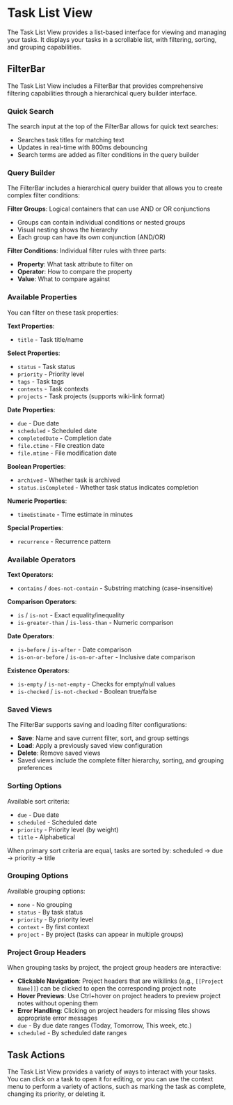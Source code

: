 # Task List View

The Task List View provides a list-based interface for viewing and managing your tasks. It displays your tasks in a scrollable list, with filtering, sorting, and grouping capabilities.

## FilterBar

The Task List View includes a FilterBar that provides comprehensive filtering capabilities through a hierarchical query builder interface.

### Quick Search

The search input at the top of the FilterBar allows for quick text searches:
- Searches task titles for matching text
- Updates in real-time with 800ms debouncing
- Search terms are added as filter conditions in the query builder

### Query Builder

The FilterBar includes a hierarchical query builder that allows you to create complex filter conditions:

**Filter Groups**: Logical containers that can use AND or OR conjunctions

- Groups can contain individual conditions or nested groups
- Visual nesting shows the hierarchy
- Each group can have its own conjunction (AND/OR)

**Filter Conditions**: Individual filter rules with three parts:

- **Property**: What task attribute to filter on
- **Operator**: How to compare the property
- **Value**: What to compare against

### Available Properties

You can filter on these task properties:

**Text Properties**:

- `title` - Task title/name

**Select Properties**:
- `status` - Task status
- `priority` - Priority level
- `tags` - Task tags
- `contexts` - Task contexts
- `projects` - Task projects (supports wiki-link format)

**Date Properties**:
- `due` - Due date
- `scheduled` - Scheduled date
- `completedDate` - Completion date
- `file.ctime` - File creation date
- `file.mtime` - File modification date

**Boolean Properties**:
- `archived` - Whether task is archived
- `status.isCompleted` - Whether task status indicates completion

**Numeric Properties**:
- `timeEstimate` - Time estimate in minutes

**Special Properties**:
- `recurrence` - Recurrence pattern

### Available Operators

**Text Operators**:
- `contains` / `does-not-contain` - Substring matching (case-insensitive)

**Comparison Operators**:
- `is` / `is-not` - Exact equality/inequality
- `is-greater-than` / `is-less-than` - Numeric comparison

**Date Operators**:
- `is-before` / `is-after` - Date comparison
- `is-on-or-before` / `is-on-or-after` - Inclusive date comparison

**Existence Operators**:
- `is-empty` / `is-not-empty` - Checks for empty/null values
- `is-checked` / `is-not-checked` - Boolean true/false

### Saved Views

The FilterBar supports saving and loading filter configurations:
- **Save**: Name and save current filter, sort, and group settings
- **Load**: Apply a previously saved view configuration
- **Delete**: Remove saved views
- Saved views include the complete filter hierarchy, sorting, and grouping preferences

### Sorting Options

Available sort criteria:
- `due` - Due date
- `scheduled` - Scheduled date
- `priority` - Priority level (by weight)
- `title` - Alphabetical

When primary sort criteria are equal, tasks are sorted by: scheduled → due → priority → title

### Grouping Options

Available grouping options:
- `none` - No grouping
- `status` - By task status
- `priority` - By priority level
- `context` - By first context
- `project` - By project (tasks can appear in multiple groups)

### Project Group Headers

When grouping tasks by project, the project group headers are interactive:
- **Clickable Navigation**: Project headers that are wikilinks (e.g., `[[Project Name]]`) can be clicked to open the corresponding project note
- **Hover Previews**: Use Ctrl+hover on project headers to preview project notes without opening them
- **Error Handling**: Clicking on project headers for missing files shows appropriate error messages
- `due` - By due date ranges (Today, Tomorrow, This week, etc.)
- `scheduled` - By scheduled date ranges

## Task Actions

The Task List View provides a variety of ways to interact with your tasks. You can click on a task to open it for editing, or you can use the context menu to perform a variety of actions, such as marking the task as complete, changing its priority, or deleting it.
